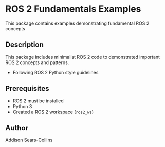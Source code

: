 # ROS 2 Fundamentals Examples

This package contains examples demonstrating fundamental ROS 2 concepts

## Description

This package includes minimalist ROS 2 code to demonstrated important ROS 2 concepts and patterns.
- Following ROS 2 Python style guidelines

## Prerequisites

- ROS 2 must be installed
- Python 3
- Created a ROS 2 workspace (`ros2_ws`)

## Author

Addison Sears-Collins
